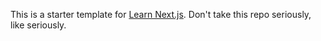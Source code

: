 This is a starter template for [Learn Next.js](https://nextjs.org/learn).
Don't take this repo seriously, like seriously.
